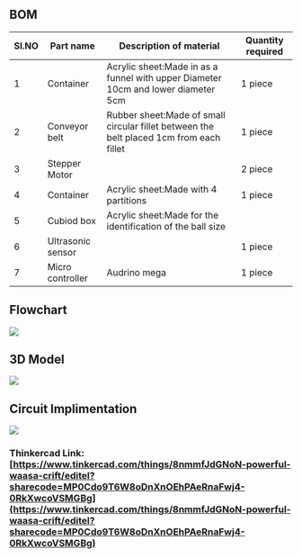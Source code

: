 ## BOM
|Sl.NO|Part name|Description of material|Quantity required|
|------|--------|-------------|---------|
|1|Container|Acrylic sheet:Made in as a funnel with upper Diameter 10cm and lower diameter 5cm|1 piece|
|2|Conveyor belt|Rubber sheet:Made of small circular fillet between the belt placed 1cm from each fillet|1 piece|
|3|Stepper Motor|             |2 piece|
|4|Container|Acrylic sheet:Made with 4 partitions|1 piece|
|5|Cubiod box|Acrylic sheet:Made for the identification of the ball size|
|6|Ultrasonic sensor|     |1 piece |
|7|Micro controller|Audrino mega|1 piece|

## Flowchart
![](https://i.ibb.co/W2V51vj/Untitled-Diagram.jpg)


## 3D Model
![](https://i.ibb.co/mydjWQk/Untitled.png)

## Circuit Implimentation
![](https://i.ibb.co/rZCYXsZ/think.png)


### Thinkercad Link:[https://www.tinkercad.com/things/8nmmfJdGNoN-powerful-waasa-crift/editel?sharecode=MP0Cdo9T6W8oDnXnOEhPAeRnaFwj4-0RkXwcoVSMGBg](https://www.tinkercad.com/things/8nmmfJdGNoN-powerful-waasa-crift/editel?sharecode=MP0Cdo9T6W8oDnXnOEhPAeRnaFwj4-0RkXwcoVSMGBg)